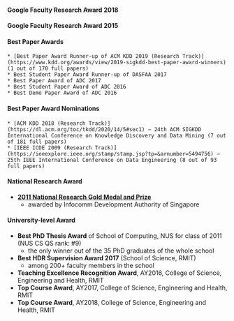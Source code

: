 #### Google Faculty Research Award 2018

#### Google Faculty Research Award 2015

#### Best Paper Awards
	* [Best Paper Award Runner-up of ACM KDD 2019 (Research Track)](https://www.kdd.org/awards/view/2019-sigkdd-best-paper-award-winners) (1 out of 170 full papers)
	* Best Student Paper Award Runner-up of DASFAA 2017
	* Best Paper Award of ADC 2017
	* Best Student Paper Award of ADC 2016
	* Best Demo Paper Award of ADC 2016

#### Best Paper Award Nominations
	* [ACM KDD 2018 (Research Track)](https://dl.acm.org/toc/tkdd/2020/14/5#sec1) – 24th ACM SIGKDD International Conference on Knowledge Discovery and Data Mining (7 out of 181 full papers)
	* [IEEE ICDE 2009 (Research Track)](https://ieeexplore.ieee.org/stamp/stamp.jsp?tp=&arnumber=5494756) – 25th IEEE International Conference on Data Engineering (8 out of 93 full papers)

#### National Research Award
* [**2011 National Research Gold Medal and Prize**](https://www.comp.nus.edu.sg/programmes/pg/awards/)
	- awarded by Infocomm Development Authority of Singapore

#### University-level Award
* **Best PhD Thesis Award** of School of Computing, NUS for class of 2011 (NUS CS QS rank: #9)
	- the only winner out of the 35 PhD graduates of the whole school
* **Best HDR Supervision Award 2017** (School of Science, RMIT)
	-  among 200+ faculty members in the school
* **Teaching Excellence Recognition Award**, AY2016, College of Science, Engineering and Health, RMIT
* **Top Course Award**, AY2017, College of Science, Engineering and Health, RMIT
* **Top Course Award**, AY2018, College of Science, Engineering and Health, RMIT